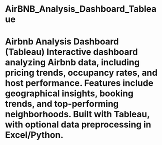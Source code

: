 # AirBNB_Analysis_Dashboard_Tableaue
# Airbnb Analysis Dashboard (Tableau)   Interactive dashboard analyzing Airbnb data, including pricing trends, occupancy rates, and host performance. Features include geographical insights, booking trends, and top-performing neighborhoods. Built with Tableau, with optional data preprocessing in Excel/Python.
